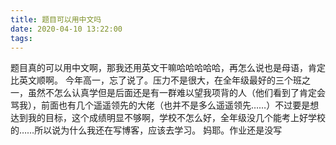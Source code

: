 ```yaml
---
title: 题目可以用中文吗
date: 2020-04-10 13:22:00
tags:
---
```

题目真的可以用中文啊，那我还用英文干嘛哈哈哈哈哈，再怎么说也是母语，肯定比英文顺啊。
今年高一，忘了说了。压力不是很大，在全年级最好的三个班之一，虽然不怎么认真学但是后面还是有一群难以望我项背的人（他们看到了肯定会骂我），前面也有几个遥遥领先的大佬（也并不是多么遥遥领先……）不过要是想达到我的目标，这个成绩明显不够啊，学校不怎么好，全年级没几个能考上好学校的……所以说为什么我还在写博客，应该去学习。
妈耶。作业还是没写
